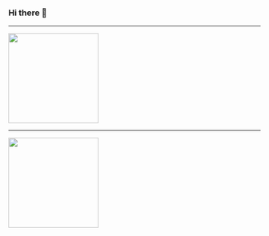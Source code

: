 ### Hi there 👋

<!--
**andTheowind/andTheowind** is a ✨ _special_ ✨ repository because its `README.md` (this file) appears on your GitHub profile.

Here are some ideas to get you started:

- 🔭 I’m currently working on ...
- 🌱 I’m currently learning ...
- 👯 I’m looking to collaborate on ...
- 🤔 I’m looking for help with ...
- 💬 Ask me about ...
- 📫 How to reach me: ...
- 😄 Pronouns: ...
- ⚡ Fun fact: ...
-->
<hr>
<div>
  <a href="https://github.com/figueiredojoaopedro">
  <img height="180em" src="https://github-readme-stats.vercel.app/api?username=andTheowind&show_icons=true&theme=dark&include_all_commits=true&count_private=true"/>
    <hr>
  <img height="180em" src="https://github-readme-stats.vercel.app/api/top-langs/?username=andTheowind&layout=compact&langs_count=16&theme=dark"/>
</div>
